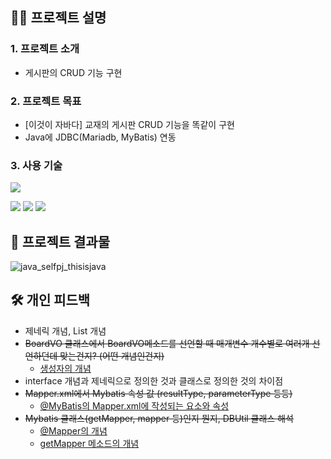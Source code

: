 ## 🙋‍♂️ 프로젝트 설명 
### 1. 프로젝트 소개
* 게시판의 CRUD 기능 구현

### 2. 프로젝트 목표
* [이것이 자바다] 교재의 게시판 CRUD 기능을 똑같이 구현
* Java에 JDBC(Mariadb, MyBatis) 연동

### 3. 사용 기술
<img src="https://img.shields.io/badge/IntelliJ IDEA-2F8CBB?style=flat-square&logo=IntelliJ IDEA&logoColor=white"></a>

<img src="https://img.shields.io/badge/Java-007396?style=flat-square&logo=Java&logoColor=white"></a>
<img src="https://img.shields.io/badge/MariaDB-1F305F?style=flat-square&logo=MariaDB&logoColor=white"></a>
<img src="https://img.shields.io/badge/Mybatis-FFFC00?style=flat-square&logo=Mybatis&logoColor=white"/></a>

## 🚗 프로젝트 결과물
![java_selfpj_thisisjava](https://github.com/Kang-YunSik/java_selfpj_thisisjava/assets/145963623/65f6a13a-a51b-4bea-b37f-329b93c2f529) 


## 🛠 개인 피드백
* 제네릭 개념, List 개념
* <s> BoardVO 클래스에서 BoardVO메소드를 선언할 때
   매개변수 개수별로 여러개 선언하던데 맞는건지? (어떤 개념인건지)</s>
  * [생성자의 개념](https://github.com/Kang-YunSik/java_selfpj_thisisjava/commit/3daf996f6efa7324f635071fe656bbd78d2f3b23)
* interface 개념과 제네릭으로 정의한 것과 클래스로 정의한 것의 차이점
* <s>Mapper.xml에서 Mybatis 속성 값 (resultType, parameterType 등등)</s>
  * [@MyBatis의 Mapper.xml에 작성되는 요소와 속성](https://github.com/Kang-YunSik/java_selfpj_thisisjava/commit/5b900491007eb507a6ff5839755a1c0d087aa3cc)   
* <s>Mybatis 클래스(getMapper, mapper 등)인지 뭔지, DBUtil 클래스 해석</s>
  * [@Mapper의 개념](https://github.com/Kang-YunSik/java_selfpj_thisisjava/commit/c10450ae871770318d5d47ad2ef0e50b466e73a3)   
  * [getMapper 메소드의 개념](https://github.com/Kang-YunSik/java_selfpj_thisisjava/commit/5aec5f0c39eb39c29a3cfab6fc78f301864377f9)   
